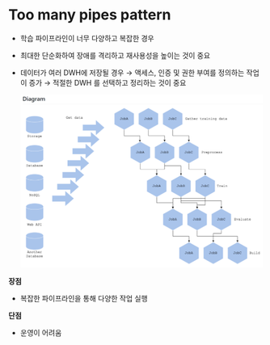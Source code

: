 # Too many pipes pattern

- 학습 파이프라인이 너무 다양하고 복잡한 경우
- 최대한 단순화하여 장애를 격리하고 재사용성을 높이는 것이 중요
- 데이터가 여러 DWH에 저장될 경우
→ 액세스, 인증 및 권한 부여를 정의하는 작업이 증가
→ 적절한 DWH 를 선택하고 정리하는 것이 중요
    
    ![Too%20many%20p%2049c89/Untitled.png](Too%20many%20p%2049c89/Untitled.png)
    

**장점**

- 복잡한 파이프라인을 통해 다양한 작업 실행

**단점**

- 운영이 어려움